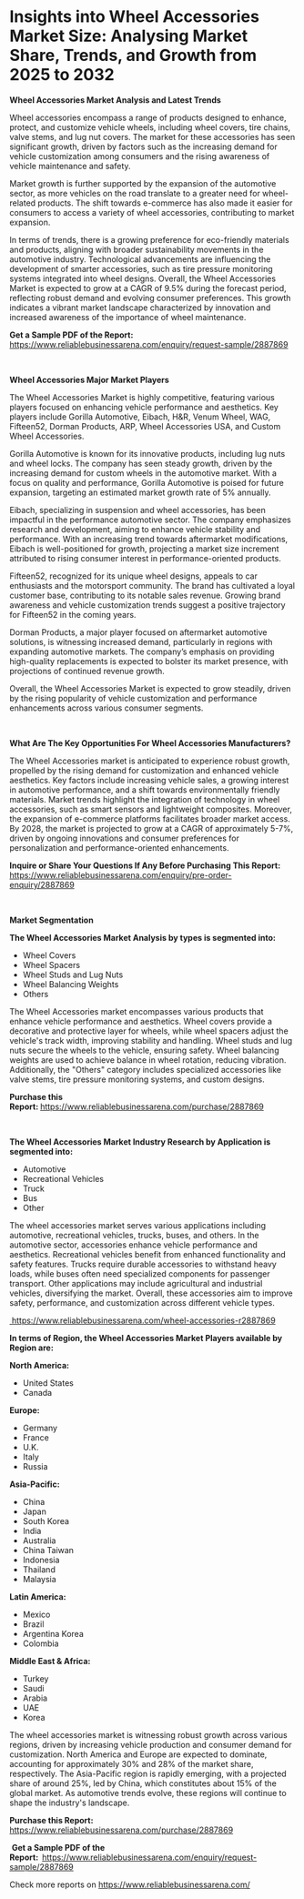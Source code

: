 <p><h1>Insights into Wheel Accessories Market Size: Analysing Market Share, Trends, and Growth from 2025 to 2032</h1></p><p><strong>Wheel Accessories Market Analysis and Latest Trends</strong></p>
<p><p>Wheel accessories encompass a range of products designed to enhance, protect, and customize vehicle wheels, including wheel covers, tire chains, valve stems, and lug nut covers. The market for these accessories has seen significant growth, driven by factors such as the increasing demand for vehicle customization among consumers and the rising awareness of vehicle maintenance and safety.</p><p>Market growth is further supported by the expansion of the automotive sector, as more vehicles on the road translate to a greater need for wheel-related products. The shift towards e-commerce has also made it easier for consumers to access a variety of wheel accessories, contributing to market expansion. </p><p>In terms of trends, there is a growing preference for eco-friendly materials and products, aligning with broader sustainability movements in the automotive industry. Technological advancements are influencing the development of smarter accessories, such as tire pressure monitoring systems integrated into wheel designs. Overall, the Wheel Accessories Market is expected to grow at a CAGR of 9.5% during the forecast period, reflecting robust demand and evolving consumer preferences. This growth indicates a vibrant market landscape characterized by innovation and increased awareness of the importance of wheel maintenance.</p></p>
<p><strong>Get a Sample PDF of the Report:&nbsp;</strong> <a href="https://www.reliablebusinessarena.com/enquiry/request-sample/2887869?utm_campaign=3294&utm_medium=2&utm_source=Github&utm_content=ia&utm_term=14032025&utm_id=wheel-accessories">https://www.reliablebusinessarena.com/enquiry/request-sample/2887869</a></p>
<p>&nbsp;</p>
<p><strong>Wheel Accessories Major Market Players</strong></p>
<p><p>The Wheel Accessories Market is highly competitive, featuring various players focused on enhancing vehicle performance and aesthetics. Key players include Gorilla Automotive, Eibach, H&R, Venum Wheel, WAG, Fifteen52, Dorman Products, ARP, Wheel Accessories USA, and Custom Wheel Accessories. </p><p>Gorilla Automotive is known for its innovative products, including lug nuts and wheel locks. The company has seen steady growth, driven by the increasing demand for custom wheels in the automotive market. With a focus on quality and performance, Gorilla Automotive is poised for future expansion, targeting an estimated market growth rate of 5% annually.</p><p>Eibach, specializing in suspension and wheel accessories, has been impactful in the performance automotive sector. The company emphasizes research and development, aiming to enhance vehicle stability and performance. With an increasing trend towards aftermarket modifications, Eibach is well-positioned for growth, projecting a market size increment attributed to rising consumer interest in performance-oriented products.</p><p>Fifteen52, recognized for its unique wheel designs, appeals to car enthusiasts and the motorsport community. The brand has cultivated a loyal customer base, contributing to its notable sales revenue. Growing brand awareness and vehicle customization trends suggest a positive trajectory for Fifteen52 in the coming years.</p><p>Dorman Products, a major player focused on aftermarket automotive solutions, is witnessing increased demand, particularly in regions with expanding automotive markets. The company’s emphasis on providing high-quality replacements is expected to bolster its market presence, with projections of continued revenue growth.</p><p>Overall, the Wheel Accessories Market is expected to grow steadily, driven by the rising popularity of vehicle customization and performance enhancements across various consumer segments.</p></p>
<p>&nbsp;</p>
<p><strong>What Are The Key Opportunities For Wheel Accessories Manufacturers?</strong></p>
<p><p>The Wheel Accessories market is anticipated to experience robust growth, propelled by the rising demand for customization and enhanced vehicle aesthetics. Key factors include increasing vehicle sales, a growing interest in automotive performance, and a shift towards environmentally friendly materials. Market trends highlight the integration of technology in wheel accessories, such as smart sensors and lightweight composites. Moreover, the expansion of e-commerce platforms facilitates broader market access. By 2028, the market is projected to grow at a CAGR of approximately 5-7%, driven by ongoing innovations and consumer preferences for personalization and performance-oriented enhancements.</p></p>
<p><strong>Inquire or Share Your Questions If Any Before Purchasing This Report:</strong> <a href="https://www.reliablebusinessarena.com/enquiry/pre-order-enquiry/2887869?utm_campaign=3294&utm_medium=2&utm_source=Github&utm_content=ia&utm_term=14032025&utm_id=wheel-accessories">https://www.reliablebusinessarena.com/enquiry/pre-order-enquiry/2887869</a></p>
<p>&nbsp;</p>
<p><strong>Market Segmentation</strong></p>
<p><strong>The Wheel Accessories Market Analysis by types is segmented into:</strong></p>
<p><ul><li>Wheel Covers</li><li>Wheel Spacers</li><li>Wheel Studs and Lug Nuts</li><li>Wheel Balancing Weights</li><li>Others</li></ul></p>
<p><p>The Wheel Accessories market encompasses various products that enhance vehicle performance and aesthetics. Wheel covers provide a decorative and protective layer for wheels, while wheel spacers adjust the vehicle's track width, improving stability and handling. Wheel studs and lug nuts secure the wheels to the vehicle, ensuring safety. Wheel balancing weights are used to achieve balance in wheel rotation, reducing vibration. Additionally, the "Others" category includes specialized accessories like valve stems, tire pressure monitoring systems, and custom designs.</p></p>
<p><strong>Purchase this Report:&nbsp;</strong><a href="https://www.reliablebusinessarena.com/purchase/2887869?utm_campaign=3294&utm_medium=2&utm_source=Github&utm_content=ia&utm_term=14032025&utm_id=wheel-accessories">https://www.reliablebusinessarena.com/purchase/2887869</a></p>
<p>&nbsp;</p>
<p><strong>The Wheel Accessories Market Industry Research by Application is segmented into:</strong></p>
<p><ul><li>Automotive</li><li>Recreational Vehicles</li><li>Truck</li><li>Bus</li><li>Other</li></ul></p>
<p><p>The wheel accessories market serves various applications including automotive, recreational vehicles, trucks, buses, and others. In the automotive sector, accessories enhance vehicle performance and aesthetics. Recreational vehicles benefit from enhanced functionality and safety features. Trucks require durable accessories to withstand heavy loads, while buses often need specialized components for passenger transport. Other applications may include agricultural and industrial vehicles, diversifying the market. Overall, these accessories aim to improve safety, performance, and customization across different vehicle types.</p></p>
<p><a href="https://www.reliablebusinessarena.com/wheel-accessories-r2887869?utm_campaign=3294&utm_medium=2&utm_source=Github&utm_content=ia&utm_term=14032025&utm_id=wheel-accessories">&nbsp;https://www.reliablebusinessarena.com/wheel-accessories-r2887869</a></p>
<p><strong>In terms of Region, the Wheel Accessories Market Players available by Region are:</strong></p>
<p>
    <p> <strong> North America: </strong>
        <ul>
            <li>United States</li>
            <li>Canada</li>
        </ul>
        </p> 
    <p> <strong> Europe: </strong>
        <ul>
            <li>Germany</li>
            <li>France</li>
            <li>U.K.</li>
            <li>Italy</li>
            <li>Russia</li>
        </ul>
        </p> 
    <p> <strong> Asia-Pacific: </strong>
        <ul>
            <li>China</li>
            <li>Japan</li>
            <li>South Korea</li>
            <li>India</li>
            <li>Australia</li>
            <li>China Taiwan</li>
            <li>Indonesia</li>
            <li>Thailand</li>
            <li>Malaysia</li>
        </ul>
        </p> 
    <p> <strong> Latin America: </strong>
        <ul>
            <li>Mexico</li>
            <li>Brazil</li>
            <li>Argentina Korea</li>
            <li>Colombia</li>
        </ul>
        </p> 
    <p> <strong> Middle East & Africa: </strong>
        <ul>
            <li>Turkey</li>
            <li>Saudi</li>
            <li>Arabia</li>
            <li>UAE</li>
            <li>Korea</li>
        </ul>
    </p>
    </p>
<p><p>The wheel accessories market is witnessing robust growth across various regions, driven by increasing vehicle production and consumer demand for customization. North America and Europe are expected to dominate, accounting for approximately 30% and 28% of the market share, respectively. The Asia-Pacific region is rapidly emerging, with a projected share of around 25%, led by China, which constitutes about 15% of the global market. As automotive trends evolve, these regions will continue to shape the industry's landscape.</p></p>
<p><strong>Purchase this Report: </strong><a href="https://www.reliablebusinessarena.com/purchase/2887869?utm_campaign=3294&utm_medium=2&utm_source=Github&utm_content=ia&utm_term=14032025&utm_id=wheel-accessories">https://www.reliablebusinessarena.com/purchase/2887869</a></p>
<p>&nbsp;<strong>Get a Sample PDF of the Report:&nbsp;&nbsp;</strong><a href="https://www.reliablebusinessarena.com/enquiry/request-sample/2887869?utm_campaign=3294&utm_medium=2&utm_source=Github&utm_content=ia&utm_term=14032025&utm_id=wheel-accessories">https://www.reliablebusinessarena.com/enquiry/request-sample/2887869</a></p>
<p><strong></strong></p>
<p>Check more reports on <a href="https://www.reliablebusinessarena.com/?utm_campaign=3294&utm_medium=2&utm_source=Github&utm_content=ia&utm_term=14032025&utm_id=wheel-accessories">https://www.reliablebusinessarena.com/</a></p>